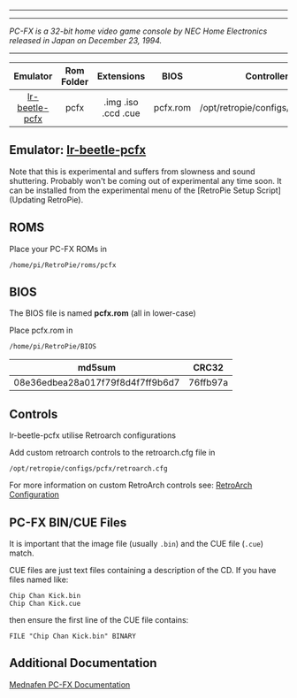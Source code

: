 ***

***
_PC-FX is a 32-bit home video game console by NEC Home Electronics released in Japan on December 23, 1994._

***

| Emulator | Rom Folder | Extensions | BIOS | Controller Config |
| :---: | :---: | :---: | :---: | :---: |
| [lr-beetle-pcfx](https://github.com/libretro/beetle-pcfx-libretro) | pcfx | .img .iso .ccd .cue | pcfx.rom | /opt/retropie/configs/pcfx/retroarch.cfg |

## Emulator: [lr-beetle-pcfx](https://github.com/libretro/beetle-pcfx-libretro)

Note that this is experimental and suffers from slowness and sound shuttering. Probably won't be coming out of experimental any time soon. It can be installed from the experimental menu of the [RetroPie Setup Script](Updating RetroPie).

## ROMS

Place your PC-FX ROMs in
```
/home/pi/RetroPie/roms/pcfx
```

## BIOS

The BIOS file is named **pcfx.rom** (all in lower-case)

Place pcfx.rom in
```
/home/pi/RetroPie/BIOS
```

| md5sum          |        CRC32 |
|--------------|--------------------|
| 08e36edbea28a017f79f8d4f7ff9b6d7 | 76ffb97a |

## Controls

lr-beetle-pcfx utilise Retroarch configurations

Add custom retroarch controls to the retroarch.cfg file in
```shell
/opt/retropie/configs/pcfx/retroarch.cfg
```
For more information on custom RetroArch controls see: [RetroArch Configuration](https://github.com/petrockblog/RetroPie-Setup/wiki/RetroArch-Configuration)

## PC-FX BIN/CUE Files

It is important that the image file (usually `.bin`) and the CUE file (`.cue`) match.

CUE files are just text files containing a description of the CD. If you have files named like:

~~~
Chip Chan Kick.bin
Chip Chan Kick.cue
~~~

then ensure the first line of the CUE file contains:

~~~
FILE "Chip Chan Kick.bin" BINARY
~~~

## Additional Documentation

[Mednafen PC-FX Documentation](https://mednafen.github.io/documentation/pcfx.html)
